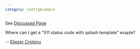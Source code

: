 ```yaml
---
category: ConfigExample
---
```

See [Discussed
Page](/ConfigExamples/Portal/Splash)

Where can I get a "511 status code with splash template" exaple?

\-- [Eliezer
Croitoru](/Eliezer%20Croitoru)

